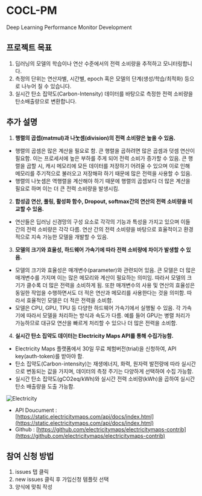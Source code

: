 # COCL-PM
Deep Learning Performance Monitor Development

## 프로젝트 목표
1. 딥러닝의 모델의 학습이나 연산 수준에서의 전력 소비량을 추적하고 모니터링합니다.    
2. 측정의 단위는 연산자별, 시간별, epoch 혹은 모델의 단계(생성/학습/최적화) 등으로 나누어 질 수 있습니다.
3. 실시간 탄소 집약도(Carbon-Intensity) 데이터를 바탕으로 측정한 전력 소비량을 탄소배출량으로 변환합니다.

## 추가 설명
1. **행렬의 곱셉(matmul)과 나눗셈(division)의 전력 소비량은 높을 수 있음.**   
- 행렬의 곱셈은 많은 계산을 필요로 함. 큰 행렬을 곱하려면 많은 곱셈과 덧셈 연산이 필요함. 이는 프로세서에 높은 부하를 주게 되어 전력 소비가 증가할 수 있음. 큰 행렬을 곱할 시, 캐시 메모리에 모든 데이터를 저장하기 어려울 수 있으며 이로 인해 메모리를 주기적으로 불러오고 저장해햐 하기 때문에 많은 전력을 사용할 수 있음.      
- 행렬의 나눗셈은 역행렬을 계산해야 하기 때문에 행렬의 곱셈보다 더 많은 계산을 필요로 하며 이는 더 큰 전력 소비량을 발생시킴.   
  
2. **합성곱 연산, 풀링, 활성화 함수, Dropout, softmax간의 연산의 전력 소비량을 비교할 수 있음.**   
- 연산들은 딥러닝 신경망의 구성 요소로 각각의 기능과 특성을 가지고 있으며 이들 간의 전력 소비량은 각각 다름. 연산 간의 전력 소비량을 바탕으로 효율적이고 환경적으로 지속 가능한 모델을 개발할 수 있음.   

3. **모델의 크기와 효율성, 하드웨어 가속기에 따라 전력 소비량에 차이가 발생할 수 있음.**
- 모델의 크기와 효율성은 매개변수(parameter)와 관련되어 있음. 큰 모델은 더 많은 매개변수를 가지며 이는 많은 메모리와 계산이 필요하는 의미임. 따라서 모델의 크기가 클수록 더 많은 전력을 소비하게 됨. 또한 매개변수의 사용 및 연산의 효율성은 동일한 작업을 수행하면서도 더 적은 연산과 메모리를 사용한다는 것을 의미함. 따라서 효율적인 모델은 더 적은 전력을 소비함.
- 모델은 CPU, GPU, TPU 등 다양한 하드웨어 가속기에서 실행될 수 있음. 각 가속기에 따라서 모델을 처리하는 방식과 속도가 다름. 예를 들어 GPU는 병렬 처리가 가능하므로 대규모 연산을 빠르게 처리할 수 있으나 더 많은 전력을 소비함.

4. **실시간 탄소 집약도 데이터는 Electricity Maps API를 통해 수집가능함.**
- Electricity Maps 플랫폼에서 30일 무료 체험버전(trial)을 신청하여, API key(auth-token)를 받아야 함.
- 탄소 집약도(Carbon-intensity)는 재생에너지, 화력, 원자력 발전량에 따라 실시간으로 변동되는 값을 가지며, 데이터의 측정 주기는 다양하게 선택하여 수집 가능함.
- 실시간 탄소 집약도(gCO2eq/kWh)와 실시간 전력 소비량(kWh)을 곱하여 실시간 탄소 배출량을 도출 가능함.
  
![Electricity](https://github.com/jhparkland/COCL-PM/assets/80153046/1dad5ad0-6a42-4e53-aa35-3d5caa34f5cf)
- API Doucument : [https://static.electricitymaps.com/api/docs/index.html](https://static.electricitymaps.com/api/docs/index.html)
- Github : [https://github.com/electricitymaps/electricitymaps-contrib](https://github.com/electricitymaps/electricitymaps-contrib)

## 참여 신청 방법

1. issues 탭 클릭
2. new issues 클릭 후 가입신청 템플릿 선택
3. 양식에 맞춰 작성
